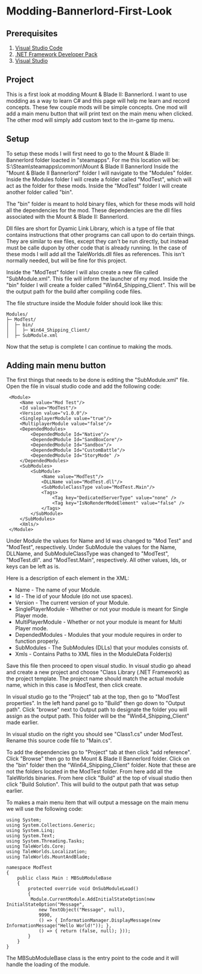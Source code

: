 # Modding-Bannerlord-First-Look

## Prerequisites

1. [Visual Studio Code](https://code.visualstudio.com/)
2. [.NET Framework Developer Pack](https://dotnet.microsoft.com/en-us/download/dotnet-framework/net472)
3. [Visual Studio](https://visualstudio.microsoft.com/vs/)

## Project
This is a first look at modding Mount & Blade II: Bannerlord. I want to use modding as a way to learn C# and this page will help me learn and record concepts. These few couple mods will be simple concepts. One mod will add a main menu button that will print text on the main menu when clicked. The other mod will simply add custom text to the in-game tip menu.

## Setup
To setup these mods I will first need to go to the Mount & Blade II: Bannerlord folder loacted in "steamapps". 
For me this location will be: S:\Steam\steamapps\common\Mount & Blade II Bannerlord
Inside the "Mount & Blade II Bannerlord" folder I will navigate to the "Modules" folder. Inside the Modules folder I will create a folder called "ModTest", which will act as the folder for these mods. Inside the "ModTest" folder I will create another folder called "bin".

The "bin" folder is meant to hold binary files, which for these mods will hold all the dependencies for the mod. These dependencies are the dll files associated with the Mount & Blade II: Bannerlord.

Dll files are short for Dyamic Link Library, which is a type of file that contains instructions that other programs can call upon to do certain things. They are similar to exe files, except they can't be run directly, but instead must be calle dupon by other code that is already running. In the case of these mods I will add all the TaleWorlds.dll files as references. This isn't normally needed, but will be fine for this project.

Inside the "ModTest" folder I will also create a new file called "SubModule.xml". This file will inform the launcher of my mod. Inside the "bin" folder I will create a folder called "Win64_Shipping_Client". This will be the output path for the build after compiling code files.

The file structure inside the Module folder should look like this:
```
Modules/
├─ ModTest/
│  ├─ bin/
│  │  ├─ Win64_Shipping_Client/
│  ├─ SubModule.xml
```

Now that the setup is complete I can continue to making the mods.

## Adding main menu button
The first things that needs to be done is editing the "SubModule.xml" file. Open the file in visual studio code and add the following code:
```
 <Module>
     <Name value="Mod Test"/>
     <Id value="ModTest"/>
     <Version value="v1.0.0"/>
     <SingleplayerModule value="true"/>
     <MultiplayerModule value="false"/>
     <DependedModules>
         <DependedModule Id="Native"/>
         <DependedModule Id="SandBoxCore"/>
         <DependedModule Id="Sandbox"/>
         <DependedModule Id="CustomBattle"/>
         <DependedModule Id="StoryMode" />
     </DependedModules>
     <SubModules>
         <SubModule>
             <Name value="ModTest"/>
             <DLLName value="ModTest.dll"/>
             <SubModuleClassType value="ModTest.Main"/>
             <Tags>
                 <Tag key="DedicatedServerType" value="none" />
                 <Tag key="IsNoRenderModeElement" value="false" />
             </Tags>
         </SubModule>
     </SubModules>
     <Xmls/>
 </Module>
 ```
 
 Under Module the values for Name and Id was changed to "Mod Test" and "ModTest", respectively. Under SubModule the values for the Name, DLLName, and SubModuleClassType was changed to "ModTest", "ModTest.dll". and "ModTest.Main", respectively. All other values, Ids, or keys can be left as is.
 
 Here is a description of each element in the XML:
 * Name - The name of your Module.
 * Id - The id of your Module (do not use spaces).
 * Version - The current version of your Module.
 * SinglePlayerModule - Whether or not your module is meant for Single Player mode.
 * MultiPlayerModule - Whether or not your module is meant for Multi Player mode.
 * DependedModules - Modules that your module requires in order to function properly.
 * SubModules - The SubModules (DLLs) that your modules consists of.
 * Xmls - Contains Paths to XML files in the ModuleData Folder(s)

Save this file then proceed to open visual studio. In visual studio go ahead and create a new project and choose "Class Library (.NET Framework) as the project template. The project name should match the actual module name, which in this case is ModTest, then click create.

In visual studio go to the "Project" tab at the top, then go to "ModTest properties". In the left hand panel go to "Build" then go down to "Output path". Click "browse" next to Output path to designate the folder you will assign as the output path. This folder will be the "Win64_Shipping_Client" made earlier.

In visual studio on the right you should see "Class1.cs" under ModTest. Rename this source code file to "Main.cs".

To add the dependencies go to "Project" tab at then click "add reference". Click "Browse" then go to the Mount & Blade II Bannerlord folder. Click on the "bin" folder then the "Win64_Shipping_Client" folder. Note that these are not the folders located in the ModTest folder. From here add all the TaleWorlds binaries. From here click "Build" at the top of visual studio then click "Build Solution". This will build to the output path that was setup earlier.

To makes a main menu item that will output a message on the main menu we will use the following code:
```
using System;
using System.Collections.Generic;
using System.Linq;
using System.Text;
using System.Threading.Tasks;
using TaleWorlds.Core;
using TaleWorlds.Localization;
using TaleWorlds.MountAndBlade;

namespace ModTest
{
    public class Main : MBSubModuleBase
    {
        protected override void OnSubModuleLoad()
        {
         Module.CurrentModule.AddInitialStateOption(new InitialStateOption("Message",
            new TextObject("Message", null),
            9990,
            () => { InformationManager.DisplayMessage(new InformationMessage("Hello World!")); },
            () => { return (false, null); }));
        }
    }
}
```
The MBSubModuleBase class is the entry point to the code and it will handle the loading of the module.
